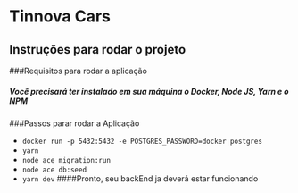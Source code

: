 # Tinnova Cars

## Instruções para rodar o projeto

###Requisitos para rodar a aplicação
##### Você precisará  ter instalado em sua máquina o Docker,  Node JS, Yarn e o NPM

###Passos parar rodar a Aplicação
- `docker run -p 5432:5432 -e POSTGRES_PASSWORD=docker postgres`
- `yarn`
- `node ace migration:run`
- `node ace db:seed`
- `yarn dev`
####Pronto, seu backEnd ja deverá estar funcionando
